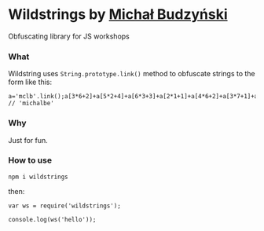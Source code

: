 Wildstrings by [Michał Budzyński](https://github.com/michalbe)
=============
Obfuscating library for JS workshops

### What
Wildstring uses `String.prototype.link()` method to obfuscate strings to the form like this:
```
a='mclb'.link();a[3*6+2]+a[5*2+4]+a[6*3+3]+a[2*1+1]+a[4*6+2]+a[3*7+1]+a[2*11+1]+a[3*5+1]; // 'michalbe'
```

### Why
Just for fun.

### How to use
```
npm i wildstrings
```
then:
```
var ws = require('wildstrings');

console.log(ws('hello'));

```
